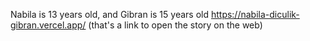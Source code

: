 Nabila is 13 years old, and Gibran is 15 years old
https://nabila-diculik-gibran.vercel.app/ (that's a link to open the story on the web)
